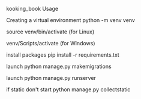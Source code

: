 kooking_book
Usage

Creating a virtual environment python -m venv venv

source venv/bin/activate (for Linux)

venv/Scripts/activate (for Windows)

install packages pip install -r requirements.txt

launch python manage.py makemigrations

launch python manage.py runserver

if static don't start python manage.py collectstatic
